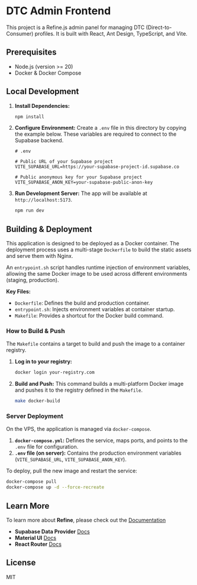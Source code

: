 # DTC Admin Frontend

This project is a Refine.js admin panel for managing DTC (Direct-to-Consumer) profiles. It is built with React, Ant Design, TypeScript, and Vite.

## Prerequisites

- Node.js (version >= 20)
- Docker & Docker Compose

## Local Development

1.  **Install Dependencies:**
    ```bash
    npm install
    ```

2.  **Configure Environment:**
    Create a `.env` file in this directory by copying the example below. These variables are required to connect to the Supabase backend.

    ```dotenv
    # .env

    # Public URL of your Supabase project
    VITE_SUPABASE_URL=https://your-supabase-project-id.supabase.co

    # Public anonymous key for your Supabase project
    VITE_SUPABASE_ANON_KEY=your-supabase-public-anon-key
    ```

3.  **Run Development Server:**
    The app will be available at `http://localhost:5173`.
    ```bash
    npm run dev
    ```

## Building & Deployment

This application is designed to be deployed as a Docker container. The deployment process uses a multi-stage `Dockerfile` to build the static assets and serve them with Nginx.

An `entrypoint.sh` script handles runtime injection of environment variables, allowing the same Docker image to be used across different environments (staging, production).

**Key Files:**
- `Dockerfile`: Defines the build and production container.
- `entrypoint.sh`: Injects environment variables at container startup.
- `Makefile`: Provides a shortcut for the Docker build command.

### How to Build & Push

The `Makefile` contains a target to build and push the image to a container registry.

1.  **Log in to your registry:**
    ```bash
    docker login your-registry.com
    ```

2.  **Build and Push:**
    This command builds a multi-platform Docker image and pushes it to the registry defined in the `Makefile`.
    ```bash
    make docker-build
    ```

### Server Deployment

On the VPS, the application is managed via `docker-compose`.

1.  **`docker-compose.yml`:** Defines the service, maps ports, and points to the `.env` file for configuration.
2.  **`.env` file (on server):** Contains the production environment variables (`VITE_SUPABASE_URL`, `VITE_SUPABASE_ANON_KEY`).

To deploy, pull the new image and restart the service:
```bash
docker-compose pull
docker-compose up -d --force-recreate
```

## Learn More

To learn more about **Refine**, please check out the [Documentation](https://refine.dev/docs)

- **Supabase Data Provider** [Docs](https://refine.dev/docs/core/providers/data-provider/#overview)
- **Material UI** [Docs](https://refine.dev/docs/ui-frameworks/mui/tutorial/)
- **React Router** [Docs](https://refine.dev/docs/core/providers/router-provider/)

## License

MIT
